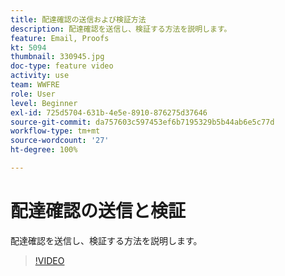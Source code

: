 ```yaml
---
title: 配達確認の送信および検証方法
description: 配達確認を送信し、検証する方法を説明します。
feature: Email, Proofs
kt: 5094
thumbnail: 330945.jpg
doc-type: feature video
activity: use
team: WWFRE
role: User
level: Beginner
exl-id: 725d5704-631b-4e5e-8910-876275d37646
source-git-commit: da757603c597453ef6b7195329b5b44ab6e5c77d
workflow-type: tm+mt
source-wordcount: '27'
ht-degree: 100%

---
```


# 配達確認の送信と検証

配達確認を送信し、検証する方法を説明します。

>[!VIDEO](https://video.tv.adobe.com/v/330945)
